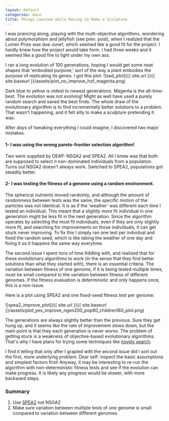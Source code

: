```yaml
---
layout: default
categories: main
title: Things Learned while Racing to Make a Sculpture
---
```


I was prancing along, playing with the multi-objective algorithms, wondering about polymorphism and jellyfish (see prev. post), when I realized that the Lumen Prize was due June1, which seemed like a good fit for the project. I hardly knew how the project would take form. I had three weeks and it seemed like a good fire to light under my own ass.

I ran a long evolution of 100 generations, hoping I would get some neat shapes that 'embodied purpose,' sort of the way a plant embodies the purpose of replicating its genes. I got this plot:
![sad_plot]({{ site.url }}{{ site.baseurl }}/assets/plot_no_improve_hof_magenta.png)

Dark blue to yellow is oldest to newest generations. Magenta is the all-time-best.
The evolution was not evolving! Might as well have used a purely random search and saved the best finds. The whole draw of the evolutionary algorithm is to find incrementally better solutions to a problem. That wasn't happening, and it felt silly to make a sculpture pretending it was.

After *days* of tweaking everything I could imagine, I discovered two major mistakes.

#### 1- I was using the wrong pareto-frontier selection algorithm! 
Two were supplied by DEAP: NSGA2 and SPEA2. All I knew was that both are supposed to select n non-dominated individuals from a population. Turns out NSGA2 doesn't always work. Switched to SPEA2, populations got steadily better.

#### 2- I was testing the fitness of a genome using a random environment. 
The spherical nutrients moved randomly, and although the amount of randomness between tests was the same, the specific motion of the particles was not identical. It is as if the 'weather' was different each time I tested an individual. This meant that a slightly more fit individual in one generation might be less fit in the next generation. Since the algorithm operates by selecting the most fit individuals, even if they are only slightly more fit, and searching for improvements on those individuals, it can get stuck never improving. To fix this I simply ran one test per indvidual and fixed the random seed, which is like taking the weather of one day and fixing it so it happens the same way everytime.

The second issue I spent tons of time fiddling with, and realized that for these evolutionary algorithms to work (in the sense that they find better solutions than what they started with), there is an essential criteria. The variation between fitness of one genome, if it is being tested multiple times, must be small compared to the variation between fitness of different genomes. If the fitness evaluation is deterministic and only happens once, this is a non-issue.

Here is a plot using SPEA2 and one fixed-seed fitness test per genome:

![spea2_improve_plot]({{ site.url }}{{ site.baseurl }}/assets/plot_yes_improve_ngen200_pop80_children160_plot.png)

The generations are always slightly better than the previous. Sure they get hung up, and it seems like the rate of improvement slows down, but the main point is that they each generation is never *worse*. The problem of getting stuck is a weakness of objective-based evolutionary algorithms. That's why I have plans for trying some techniques like [novely search](http://eplex.cs.ucf.edu/noveltysearch/userspage/).


I find it telling that only after I grapled with the second issue did I sort out the first, more underlying problem. Dear self: inspect the basic assumptions and simplest factors first! Anyway, it may be interesting to re-run the algorithm with non-deterministic fitness tests and see if the evolution can make progress. It is likely any progress would be slower, with more backward steps.

### Summary
1. Use [SPEA2](http://deap.readthedocs.io/en/master/api/tools.html?highlight=nsga#deap.tools.selSPEA2) not NSGA2
2. Make sure variation between multiple tests of one genome is small compared to variation between different genomes.
